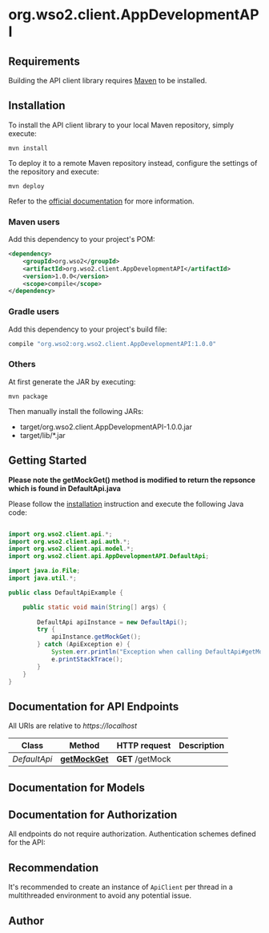 # org.wso2.client.AppDevelopmentAPI

## Requirements

Building the API client library requires [Maven](https://maven.apache.org/) to be installed.

## Installation

To install the API client library to your local Maven repository, simply execute:

```shell
mvn install
```

To deploy it to a remote Maven repository instead, configure the settings of the repository and execute:

```shell
mvn deploy
```

Refer to the [official documentation](https://maven.apache.org/plugins/maven-deploy-plugin/usage.html) for more information.

### Maven users

Add this dependency to your project's POM:

```xml
<dependency>
    <groupId>org.wso2</groupId>
    <artifactId>org.wso2.client.AppDevelopmentAPI</artifactId>
    <version>1.0.0</version>
    <scope>compile</scope>
</dependency>
```

### Gradle users

Add this dependency to your project's build file:

```groovy
compile "org.wso2:org.wso2.client.AppDevelopmentAPI:1.0.0"
```

### Others

At first generate the JAR by executing:

    mvn package

Then manually install the following JARs:

* target/org.wso2.client.AppDevelopmentAPI-1.0.0.jar
* target/lib/*.jar

## Getting Started
**Please note the getMockGet() method is modified to return the repsonce which is found in DefaultApi.java**

Please follow the [installation](#installation) instruction and execute the following Java code:

```java

import org.wso2.client.api.*;
import org.wso2.client.api.auth.*;
import org.wso2.client.api.model.*;
import org.wso2.client.api.AppDevelopmentAPI.DefaultApi;

import java.io.File;
import java.util.*;

public class DefaultApiExample {

    public static void main(String[] args) {
        
        DefaultApi apiInstance = new DefaultApi();
        try {
            apiInstance.getMockGet();
        } catch (ApiException e) {
            System.err.println("Exception when calling DefaultApi#getMockGet");
            e.printStackTrace();
        }
    }
}

```

## Documentation for API Endpoints

All URIs are relative to *https://localhost*

Class | Method | HTTP request | Description
------------ | ------------- | ------------- | -------------
*DefaultApi* | [**getMockGet**](docs/DefaultApi.md#getMockGet) | **GET** /getMock | 


## Documentation for Models



## Documentation for Authorization

All endpoints do not require authorization.
Authentication schemes defined for the API:

## Recommendation

It's recommended to create an instance of `ApiClient` per thread in a multithreaded environment to avoid any potential issue.

## Author



